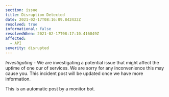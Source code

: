 ```yaml
---
section: issue
title: Disruption Detected
date: 2021-02-17T08:16:09.842432Z
resolved: true
informational: false
resolvedWhen: 2021-02-17T08:17:10.416849Z
affected:
  - API
severity: disrupted
---
```

*Investigating* - We are investigating a potential issue that might affect the uptime of one our of services. We are sorry for any inconvenience this may cause you. This incident post will be updated once we have more information.

This is an automatic post by a monitor bot.
        